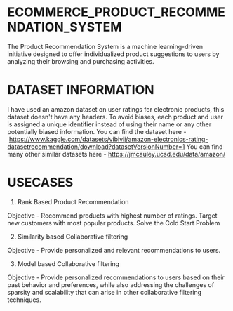 # ECOMMERCE_PRODUCT_RECOMMENDATION_SYSTEM
The Product Recommendation System is a machine learning-driven initiative designed to offer individualized product suggestions to users by analyzing their browsing and purchasing activities.

# DATASET INFORMATION
I have used an amazon dataset on user ratings for electronic products, this dataset doesn't have any headers. To avoid biases, each product and user is assigned a unique identifier instead of using their name or any other potentially biased information.
You can find the dataset here - https://www.kaggle.com/datasets/vibivij/amazon-electronics-rating-datasetrecommendation/download?datasetVersionNumber=1
You can find many other similar datasets here - https://jmcauley.ucsd.edu/data/amazon/


# USECASES
1) Rank Based Product Recommendation

Objective -
Recommend products with highest number of ratings.
Target new customers with most popular products.
Solve the Cold Start Problem

2) Similarity based Collaborative filtering

Objective -
Provide personalized and relevant recommendations to users.

3) Model based Collaborative filtering
   
Objective -
Provide personalized recommendations to users based on their past behavior and preferences, while also addressing the challenges of sparsity and scalability that can arise in other collaborative filtering techniques.



